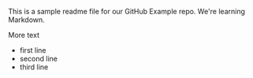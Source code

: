This is a sample readme file for our GitHub Example repo. We're learning Markdown.

More text 

- first line
- second line
- third line

